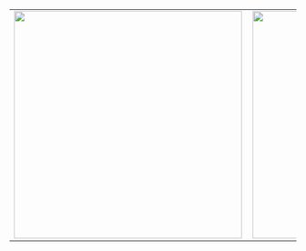 <center>
<table>
  <tr>
      <td><img width="400px" align="left" src="https://github-readme-stats.vercel.app/api/top-langs/?username=miguelrisquelme&hide=html&layout=compact&theme=dracula&repo=github-readme-stats" /></td>
      <td><img width="400px" align="left" src="https://github-readme-stats.vercel.app/api?username=miguelrisquelme&theme=dracula&repo=github-readme-stats" /></td>
  </tr>  
</table>
</center>
